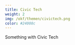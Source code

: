 ```yaml
---
title: Civic Tech
weight: 2
img: /okf/themen/civictech.png
color: #24008c
---
```


Something with Civic Tech
